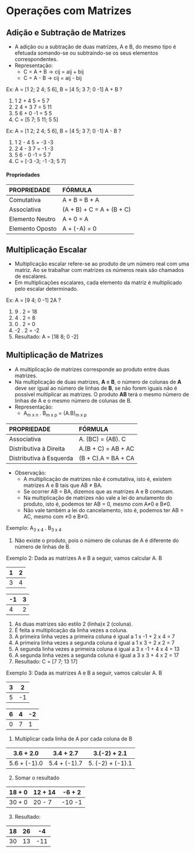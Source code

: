 # Operações com Matrizes

## Adição e Subtração de Matrizes
- A adição ou a subtração de duas matrizes, A e B, do mesmo tipo é efetuada somando-se ou subtraindo-se os seus elementos correspondentes.
- Representação:
  - C = A + B → cij = aij + bij
  - C = A - B → cij = aij - bij

Ex: A = [1 2; 2 4; 5 6], B = [4 5; 3 7; 0 -1] A + B ?  

1. 1 2 + 4 5 = 5 7
2. 2 4 + 3 7 = 5 11
3. 5 6 + 0 -1 = 5 5
4. C = [5 7; 5 11; 5 5]

Ex: A = [1 2; 2 4; 5 6], B = [4 5; 3 7; 0 -1] A - B ?  

1. 1 2 - 4 5 = -3 -3
2. 2 4 - 3 7 = -1 -3
3. 5 6 - 0 -1 = 5 7
4. C = [-3 -3; -1 -3; 5 7]

#### Propriedades

| PROPRIEDADE     | FÓRMULA                   |
|:----------------|:--------------------------|
| Comutativa      | A + B = B + A             |
| Associativa     | (A + B) + C = A + (B + C) |
| Elemento Neutro | A + 0 = A                 |
| Elemento Oposto | A + (-A) = 0              |

## Multiplicação Escalar
- Multiplicação escalar refere-se ao produto de um número real com uma matriz. Ao se trabalhar com matrizes os números reais são chamados de escalares.
- Em multiplicações escalares, cada elemento da matriz é multiplicado pelo escalar determinado.

Ex: A = [9 4; 0 -1] 2A ?

1. 9 . 2 = 18
2. 4 . 2 = 8
3. 0 . 2 = 0
4. -2 . 2 = -2
5. Resultado: A = [18 8; 0 -2]

## Multiplicação de Matrizes
- A multiplicação de matrizes corresponde ao produto entre duas matrizes. 
- Na multiplicação de duas matrizes, **A** e **B**, o número de colunas de **A** deve ser igual ao número de linhas de **B**, se não forem iguais não é possível multiplicar as matrizes. O produto **AB** terá o mesmo número de linhas de A e o mesmo número de colunas de B.
- Representação:
  - A<sub>m x n</sub> . B<sub>m x p</sub> = (A.B)<sub>m x p</sub>

| PROPRIEDADE             | FÓRMULA             |
|:------------------------|:--------------------|
| Associativa             | A. (BC) = (AB). C   |
| Distributiva à Direita  | A.(B + C) = AB + AC |
| Distributiva à Esquerda | (B + C).A = BA + CA |

- Observação:
  - A multiplicação de matrizes não é comutativa, isto é, existem matrizes A e B tais que AB ≠ BA.
  - Se ocorrer AB = BA, dizemos que as matrizes A e B comutam.
  - Na multiplicação de matrizes não vale a lei do anulamento do produto, isto é, podemos ter AB = 0, mesmo com A≠0 e B≠0.
  - Não vale também a lei do cancelamento, isto é, podemos ter AB = AC, mesmo com ≠0 e B≠0.

Exemplo: A<sub>3 x 4</sub> . B<sub>3 x 4</sub>

1. Não existe o produto, pois o número de colunas de A é diferente do número de linhas de B.

Exemplo 2: Dada as matrizes A e B a seguir, vamos calcular A. B  

| 1 | 2 |
|---|---|
| 3 | 4 |

|-1 | 3 |
|---|---|
| 4 | 2 |

1. As duas matrizes são estilo 2 (linha)x 2 (coluna).
2. É feita a multiplicação da linha vezes a coluna. 
3. A primeira linha vezes a primeira coluna é igual a 1 x -1 + 2 x 4 = 7
4. A primeira linha vezes a segunda coluna é igual a 1 x 3 + 2 x 2 = 7 
5. A segunda linha vezes a primeira coluna é igual a 3 x -1 + 4 x 4 = 13
6. A segunda linha vezes a segunda coluna é igual a 3 x 3 + 4 x 2 = 17
7. Resultado: C =  [7 7; 13 17]

Exemplo 3: Dada as matrizes A e B a seguir, vamos calcular A. B  

| 3 | 2 |
|---|---|
| 5 | -1|

| 6 | 4 | -2|
|---|---|---|
| 0 | 7 | 1 |

1. Multiplicar cada linha de A por cada coluna de B

| 3.6 + 2.0    | 3.4 + 2.7    | 3.(-2) + 2.1     |
|--------------|--------------|------------------|
| 5.6 + (-1).0 | 5.4 + (-1).7 | 5. (-2) + (-1).1 |

2. Somar o resultado

| 18 + 0 | 12 + 14 | -6 + 2 |
|--------|---------|--------|
| 30 + 0 | 20 - 7  | -10 -1 |

3. Resultado:

| 18 | 26 | -4 |
|----|----|----|
| 30 | 13 | -11|